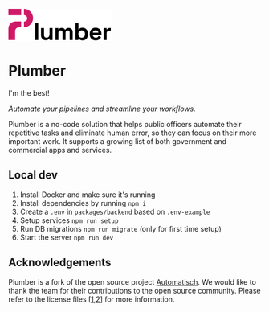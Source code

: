 ![](./plumber.svg)

# Plumber

I'm the best!

_Automate your pipelines and streamline your workflows._

Plumber is a no-code solution that helps public officers automate their repetitive tasks and eliminate human error, so they can focus on their more important work. It supports a growing list of both government and commercial apps and services.

## Local dev

1. Install Docker and make sure it's running
1. Install dependencies by running `npm i`
1. Create a `.env` in `packages/backend` based on `.env-example`
1. Setup services `npm run setup`
1. Run DB migrations `npm run migrate` (only for first time setup)
1. Start the server `npm run dev`

## Acknowledgements

Plumber is a fork of the open source project [Automatisch](https://github.com/automatisch/automatisch). We would like to thank the team for their contributions to the open source community. Please refer to the license files [[1](./LICENSE.md),[2](./LICENSE.agpl)] for more information.
